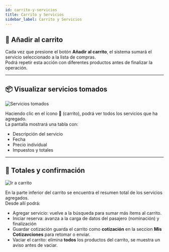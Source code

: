 ```yaml
---
id: carrito-y-servicios
title: Carrito y Servicios
sidebar_label: Carrito y Servicios
---
```


## 🛒 Añadir al carrito

Cada vez que presione el botón **Añadir al carrito**, el sistema sumará el servicio seleccionado a la lista de compras.  
Podrá repetir esta acción con diferentes productos antes de finalizar la operación.


<!-- ![Añadir al carrito](../../static/img/reservas-online/general/anadir-carrito.png) -->

---

## 📦 Visualizar servicios tomados

![Servicios tomados](/img/reservas-online/ir-a-carrito.png)

Haciendo clic en el ícono 🛒 (carrito), podrá ver todos los servicios que ha agregado.  
La pantalla mostrará una tabla con:

- Descripción del servicio  
- Fecha  
- Precio individual  
- Impuestos y totales  

---

## 🧾 Totales y confirmación


![Ir a carrito](/img/reservas-online/total-de-servicios.png)

En la parte inferior del carrito se encuentra el resumen total de los servicios agregados.  
Desde allí podrá:

- Agregar servicio: vuelve a la búsqueda para sumar más ítems al carrito.  
- Iniciar reserva: avanza a la carga de datos del pasajero (nominación) y finalización
- Guardar cotización guarda el carrito como **cotización** en la seccion **Mis Cotizavciones** para retomar o enviar.
- Vaciar el carrito: elimina **todos** los productos del carrito, se muestra un aviso antes de vaciar.

